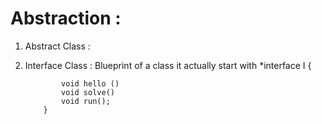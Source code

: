 # Abstraction : 
    
 1. Abstract Class : 

 2. Interface Class : 
        Blueprint of a class 
        it actually start with 
            *interface I {
                
                void hello ()  
                void solve()
                void run();
            }